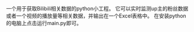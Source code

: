 一个用于获取Bilibili相关数据的python小工程。
它可以实时监测up主的粉丝数据或者一个视频的播放量等相关数据，并输出在一个Excel表格中。
在安装python的电脑上点击运行main.py即可。
